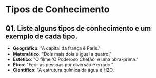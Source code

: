 # Tipos de Conhecimento

## Q1. Liste alguns tipos de conhecimento e um exemplo de cada tipo.

- **Geográfico**: "A capital da frança é Paris."
- **Matemático**: "Dois mais dois é igual a quatro."
- **Estético**: "O filme 'O Poderoso Chefão' é uma obra-prima."
- **Ético**: "Ferir as pessoas por diversão é errado."
- **Científico**: "A estrutura química da água é H2O.
